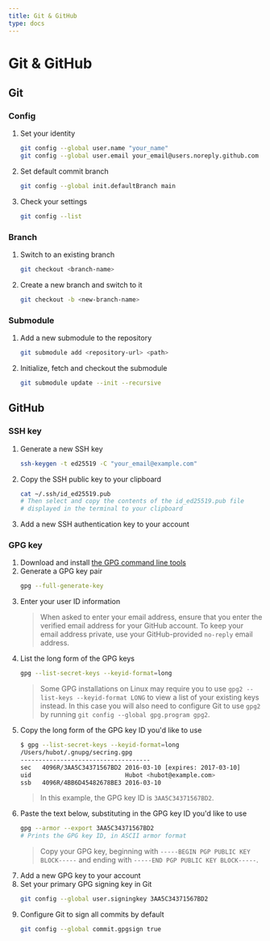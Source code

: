 ```yaml
---
title: Git & GitHub
type: docs
---
```

# Git & GitHub

## Git
### Config
1. Set your identity
    ```sh
    git config --global user.name "your_name"
    git config --global user.email your_email@users.noreply.github.com
    ```
2. Set default commit branch
    ```sh
    git config --global init.defaultBranch main
    ```
3. Check your settings
    ```sh
    git config --list
    ```

### Branch
1. Switch to an existing branch
    ```sh
    git checkout <branch-name>
    ```
2. Create a new branch and switch to it
    ```sh
    git checkout -b <new-branch-name>
    ```

### Submodule
1. Add a new submodule to the repository
    ```sh
    git submodule add <repository-url> <path>
    ```
2. Initialize, fetch and checkout the submodule
    ```sh
    git submodule update --init --recursive
    ```

## GitHub
### SSH key
1. Generate a new SSH key
    ```sh
    ssh-keygen -t ed25519 -C "your_email@example.com"
    ```
2. Copy the SSH public key to your clipboard
    ```sh
    cat ~/.ssh/id_ed25519.pub
    # Then select and copy the contents of the id_ed25519.pub file
    # displayed in the terminal to your clipboard
    ```
3. Add a new SSH authentication key to your account

### GPG key
1. Download and install [the GPG command line tools](https://www.gnupg.org/download/)
2. Generate a GPG key pair
    ```sh
    gpg --full-generate-key
    ```
3. Enter your user ID information
    > When asked to enter your email address, ensure that you enter the verified email address for your GitHub account. To keep your email address private, use your GitHub-provided `no-reply` email address.
4. List the long form of the GPG keys
    ```sh
    gpg --list-secret-keys --keyid-format=long
    ```
    > Some GPG installations on Linux may require you to use `gpg2 --list-keys --keyid-format LONG` to view a list of your existing keys instead. In this case you will also need to configure Git to use `gpg2` by running `git config --global gpg.program gpg2`.
5. Copy the long form of the GPG key ID you'd like to use
    ```sh
    $ gpg --list-secret-keys --keyid-format=long
    /Users/hubot/.gnupg/secring.gpg
    ------------------------------------
    sec   4096R/3AA5C34371567BD2 2016-03-10 [expires: 2017-03-10]
    uid                          Hubot <hubot@example.com>
    ssb   4096R/4BB6D45482678BE3 2016-03-10
    ```
    > In this example, the GPG key ID is `3AA5C34371567BD2`.
6. Paste the text below, substituting in the GPG key ID you'd like to use
    ```sh
    gpg --armor --export 3AA5C34371567BD2
    # Prints the GPG key ID, in ASCII armor format
    ```
    > Copy your GPG key, beginning with `-----BEGIN PGP PUBLIC KEY BLOCK-----` and ending with `-----END PGP PUBLIC KEY BLOCK-----`.
7. Add a new GPG key to your account
8. Set your primary GPG signing key in Git
    ```sh
    git config --global user.signingkey 3AA5C34371567BD2
    ```
9. Configure Git to sign all commits by default
    ```sh
    git config --global commit.gpgsign true
    ```
